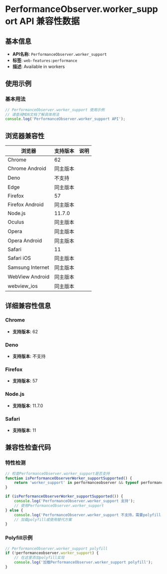 # PerformanceObserver.worker_support API 兼容性数据

## 基本信息

- **API名称**: `PerformanceObserver.worker_support`
- **标签**: `web-features:performance`
- **描述**: Available in workers

## 使用示例

### 基本用法

```javascript
// PerformanceObserver.worker_support 使用示例
// 请查阅MDN文档了解具体用法
console.log('PerformanceObserver.worker_support API');
```

## 浏览器兼容性

| 浏览器 | 支持版本 | 说明 |
|--------|----------|------|
| Chrome | 62 |  |
| Chrome Android | 同主版本 |  |
| Deno | 不支持 |  |
| Edge | 同主版本 |  |
| Firefox | 57 |  |
| Firefox Android | 同主版本 |  |
| Node.js | 11.7.0 |  |
| Oculus | 同主版本 |  |
| Opera | 同主版本 |  |
| Opera Android | 同主版本 |  |
| Safari | 11 |  |
| Safari iOS | 同主版本 |  |
| Samsung Internet | 同主版本 |  |
| WebView Android | 同主版本 |  |
| webview_ios | 同主版本 |  |

## 详细兼容性信息

### Chrome

- **支持版本**: 62

### Deno

- **支持版本**: 不支持

### Firefox

- **支持版本**: 57

### Node.js

- **支持版本**: 11.7.0

### Safari

- **支持版本**: 11

## 兼容性检查代码

### 特性检测

```javascript
// 检查PerformanceObserver.worker_support是否支持
function isPerformanceObserverWorker_supportSupported() {
    return 'worker_support' in performanceobserver && typeof performanceobserver.worker_support === 'function';
}

if (isPerformanceObserverWorker_supportSupported()) {
    console.log('PerformanceObserver.worker_support 支持');
    // 使用PerformanceObserver.worker_support
} else {
    console.log('PerformanceObserver.worker_support 不支持，需要polyfill');
    // 加载polyfill或使用替代方案
}
```

### Polyfill示例

```javascript
// PerformanceObserver.worker_support polyfill
if (!performanceobserver.worker_support) {
    // 在这里添加polyfill实现
    console.log('加载PerformanceObserver.worker_support polyfill');
}
```

